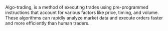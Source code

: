 Algo-trading, is a method of executing trades using pre-programmed instructions that account for various factors like price, timing, and volume. These algorithms can rapidly analyze market data and execute orders faster and more efficiently than human traders. 
